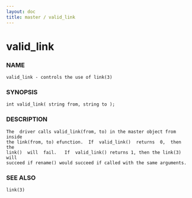 ```yaml
---
layout: doc
title: master / valid_link
---
```

# valid_link

### NAME

    valid_link - controls the use of link(3)

### SYNOPSIS

    int valid_link( string from, string to );

### DESCRIPTION

    The  driver calls valid_link(from, to) in the master object from inside
    the link(from, to) efunction.  If  valid_link()  returns  0,  then  the
    link()  will  fail.   If  valid_link() returns 1, then the link(3) will
    succeed if rename() would succeed if called with the same arguments.

### SEE ALSO

    link(3)

